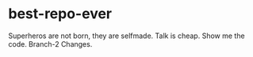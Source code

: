# best-repo-ever

Superheros are not born, they are selfmade.
Talk is cheap. Show me the code. Branch-2 Changes.
